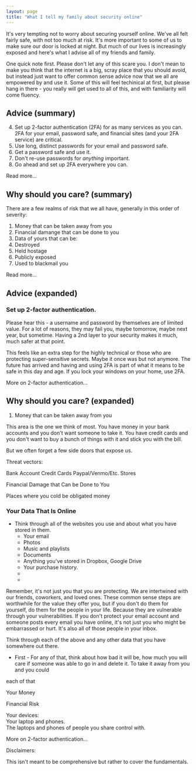 ```yaml
---
layout: page
title: "What I tell my family about security online"
---
```


It's very tempting not to worry about securing yourself online. We've all felt fairly safe, with not too much at risk.  It's more important to some of us to make sure our door is locked at night.  But much of our lives is increasingly exposed and here's what I advise all of my friends and family.  

One quick note first.  Please don't let any of this scare you. I don't mean to make you think that the internet is a big, scray place that you should avoid, but instead just want to offer common sense advice now that we all are empowered by and use it.  Some of this will feel techinical at first, but please hang in there - you really will get used to all of this, and with familiarity will come fluency.  

## Advice (summary)

4. Set up 2-factor authentication (2FA) for as many services as you can.  2FA for your email, password safe, and financial sites (and your 2FA service) are critical.  
2. Use long, distinct passwords for your email and password safe. 
3. Get a password safe and use it. 
3. Don't re-use passwords for _anything_ important.  
5. Go ahead and set up 2FA everywhere you can.  

Read more...

## Why should you care? (summary) 

There are a few realms of risk that we all have, generally in this order of severity:  

1. Money that can be taken away from you
2. Financial damange that can be done to you
3. Data of yours that can be:
  4. Destroyed 
  5. Held hostage 
  6. Publicly exposed 
  7. Used to blackmail you

Read more...


## Advice (expanded)

### Set up 2-factor authentication.  

Please hear this - a username and password by themselves are of limited value.  For a lot of reasons, they may fail you, maybe tomorrow, maybe next year, but sometime. Having a 2nd layer to your security makes it much, much safer at that point.

This feels like an extra step for the highly technical or those who are protecting super-sensitive secrets.  Maybe it once was but not anymore.  The future has arrived and having and using 2FA is part of what it means to be safe in this day and age.  If you lock your windows on your home, use 2FA.  



More on 2-factor authentication...









## Why should you care? (expanded) 


1. Money that can be taken away from you

This area is the one we think of most.  You have money in your bank accounts and you don't want someone to take it. You have credit cards and you don't want to buy a bunch of things with it and stick you with the bill.  

But we often forget a few side doors that expose us.  


Threat vectors:  

Bank Account 
Credit Cards 
Paypal/Venmo/Etc. 
Stores 



Financial Damage that Can be Done to You 



Places where you cold be obligated money 


### Your Data That Is Online

* Think through all of the websites you use and about what you have stored in them.  
  * Your email
  * Photos 
  * Music and playlists 
  * Documents 
  * Anything you've stored in Dropbox, Google Drive
  * Your purchase history.  
  * 
  * 


Remember, it's not just you that you are protecting.  We are intertwined with our friends, coworkers, and loved ones.  These common sense steps are worthwhile for the value they offer you, but if you don't do them for yourself, do them for the people in your life.  Because they are vulnerable through your vulnerabilities.  If you don't protect your email account and someone posts every email you have online, it's not just you who might be embarrassed or hurt.  It's also all of those people in your inbox.  

Think through each of the above and any other data that you have somewhere out there.  
* First - For any of that, think about how bad it will be, how much you will care if someone was able to go in and delete it.  To take it away from you and you could 

each of that 


Your Money 



Financial Risk 





Your devices:  
Your laptop and phones.  
The laptops and phones of people you share control with.  



More on 2-factor authentication...




Disclaimers: 

This isn't meant to be comprehensive but rather to cover the fundamentals.  



